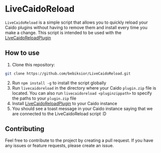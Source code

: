 # LiveCaidoReload
 
`LiveCaidoReload` is a simple script that allows you to quickly reload your Caido plugins without having to remove them and install every time you make a change. This script is intended to be used with the [LiveCaidoReloadPlugin](https://github.com/bebiksior/LiveCaidoReloadPlugin)

## How to use
1. Clone this repository:
```bash
git clone https://github.com/bebiksior/LiveCaidoReload.git
```
2. Run `npm install -g` to install the script globally
3. Run `livecaidoreload` in the directory where your Caido `plugin.zip` file is located.
   You can also run `livecaidoreload <pluginzippath>` to specify the paths to your `plugin.zip` file
4. Install [LiveCaidoReloadPlugin](https://github.com/bebiksior/LiveCaidoReloadPlugin) to your Caido instance
5. You should see a toast message in your Caido instance saying that we are connected to the LiveCaidoReload script :D

## Contributing
Feel free to contribute to the project by creating a pull request. If you have any issues or feature requests, please create an issue.
